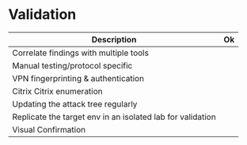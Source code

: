 # Validation

| Description                                                            | Ok |
| ---------------------------------------------------------------------- | -- |
| Correlate findings with multiple tools | |
| Manual testing/protocol specific | |
| VPN fingerprinting & authentication | |
| Citrix Citrix enumeration | |
| Updating the attack tree regularly | |
| Replicate the target env in an isolated lab for validation | |
| Visual Confirmation | |
